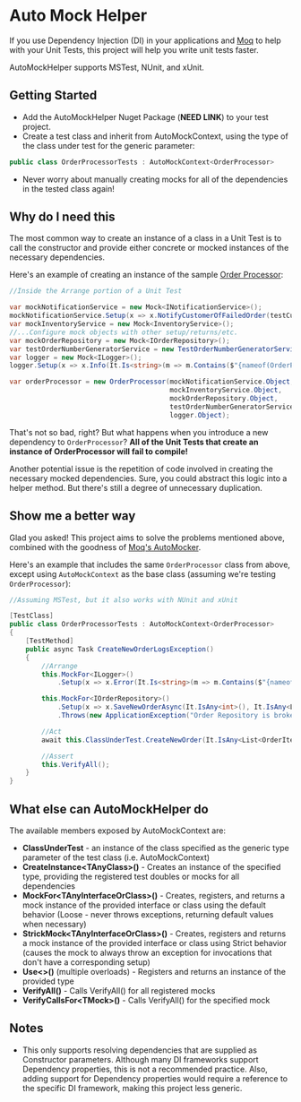 # Auto Mock Helper

If you use Dependency Injection (DI) in your applications and [Moq](https://github.com/moq/moq) to help with your Unit Tests, this project will help you write unit tests faster.

AutoMockHelper supports MSTest, NUnit, and xUnit.

## Getting Started

- Add the AutoMockHelper Nuget Package (**NEED LINK**) to your test project.
- Create a test class and inherit from AutoMockContext, using the type of the class under test for the generic parameter:

```c#
public class OrderProcessorTests : AutoMockContext<OrderProcessor>
```

- Never worry about manually creating mocks for all of the dependencies in the tested class again!

## Why do I need this

The most common way to create an instance of a class in a Unit Test is to call the constructor and provide either concrete or mocked instances of the necessary dependencies.

Here's an example of creating an instance of the sample [Order Processor](./AutoMockHelper.Samples.Logic/OrderProcessor/OrderProcessor.cs):

```c#
//Inside the Arrange portion of a Unit Test

var mockNotificationService = new Mock<INotificationService>();
mockNotificationService.Setup(x => x.NotifyCustomerOfFailedOrder(testCustomer.CustomerId, NewOrderNumber));
var mockInventoryService = new Mock<InventoryService>();
//...Configure mock objects with other setup/returns/etc.
var mockOrderRepository = new Mock<IOrderRepository>();
var testOrderNumberGeneratorService = new TestOrderNumberGeneratorService();
var logger = new Mock<ILogger>();
logger.Setup(x => x.Info(It.Is<string>(m => m.Contains($"{nameof(OrderProcessor.CreateNewOrder)}"))));

var orderProcessor = new OrderProcessor(mockNotificationService.Object,
                                        mockInventoryService.Object,
                                        mockOrderRepository.Object,
                                        testOrderNumberGeneratorService,
                                        logger.Object);
```

That's not so bad, right? But what happens when you introduce a new dependency to `OrderProcessor`? **All of the Unit Tests that create an instance of OrderProcessor will fail to compile!**

Another potential issue is the repetition of code involved in creating the necessary mocked dependencies. Sure, you could abstract this logic into a helper method. But there's still a degree of unnecessary duplication.

## Show me a better way

Glad you asked! This project aims to solve the problems mentioned above, combined with the goodness of [Moq's AutoMocker](https://github.com/moq/Moq.AutoMocker).

Here's an example that includes the same `OrderProcessor` class from above, except using `AutoMockContext` as the base class (assuming we're testing `OrderProcessor`):

```c#
//Assuming MSTest, but it also works with NUnit and xUnit

[TestClass]
public class OrderProcessorTests : AutoMockContext<OrderProcessor>
{
    [TestMethod]
    public async Task CreateNewOrderLogsException()
    {
        //Arrange
        this.MockFor<ILogger>()
            .Setup(x => x.Error(It.Is<string>(m => m.Contains($"{nameof(OrderProcessor.CreateNewOrder)}")), It.IsAny<Exception>()));

        this.MockFor<IOrderRepository>()
            .Setup(x => x.SaveNewOrderAsync(It.IsAny<int>(), It.IsAny<List<OrderItem>>(), It.IsAny<Customer>()))
            .Throws(new ApplicationException("Order Repository is broken!"));

        //Act
        await this.ClassUnderTest.CreateNewOrder(It.IsAny<List<OrderItem>>(), It.IsAny<Customer>());

        //Assert
        this.VerifyAll();
    }
}
```

## What else can AutoMockHelper do

The available members exposed by AutoMockContext are:

- **ClassUnderTest** - an instance of the class specified as the generic type parameter of the test class (i.e. AutoMockContext<YourClassUnderTest>)
- **CreateInstance&lt;TAnyClass&gt;()** - Creates an instance of the specified type, providing the registered test doubles or mocks for all dependencies
- **MockFor&lt;TAnyInterfaceOrClass&gt;()** - Creates, registers, and returns a mock instance of the provided interface or class using the default behavior (Loose - never throws exceptions, returning default values when necessary)
- **StrickMock&lt;TAnyInterfaceOrClass&gt;()** - Creates, registers and returns a mock instance of the provided interface or class using Strict behavior (causes the mock to always throw an exception for invocations that don't have a corresponding setup)
- **Use&lt;&gt;()** (multiple overloads) - Registers and returns an instance of the provided type
- **VerifyAll()** - Calls VerifyAll() for all registered mocks
- **VerifyCallsFor&lt;TMock&gt;()** - Calls VerifyAll() for the specified mock

## Notes

- This only supports resolving dependencies that are supplied as Constructor parameters. Although many DI frameworks support Dependency properties, this is not a recommended practice. Also, adding support for Dependency properties would require a reference to the specific DI framework, making this project less generic.
